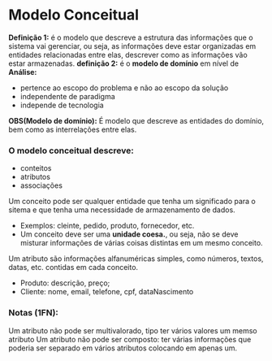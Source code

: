 # Modelo Conceitual

__Definição 1:__ é o modelo que descreve a estrutura das informações que o sistema vai gerenciar, ou seja, as informações deve estar organizadas em entidades relacionadas entre elas, descrever como as informações vão estar armazenadas.
__definição 2:__ é o **modelo de domínio** em nível de **Análise:**
 - pertence ao escopo do problema e não ao escopo da solução
 - independente de paradigma 
 - independe de tecnologia

 __OBS(Modelo de domínio):__ É modelo que descreve as entidades do domínio, bem como as interrelações entre elas.

 ### O modelo conceitual descreve:

 - conteitos
  - atributos
  - associações

  Um conceito pode ser qualquer entidade que tenha um significado para o sitema e que tenha uma necessidade de armazenamento de dados.
  - Exemplos: cleinte, pedido, produto, fornecedor, etc.
  - Um conceito deve ser uma __unidade coesa.__, ou seja, não se deve misturar informações de várias coisas distintas em um mesmo conceito.

  Um atributo são informações alfanuméricas simples, como números, textos, datas, etc. contidas em cada conceito.
  - Produto: descrição, preço;
  - Cliente: nome, email, telefone, cpf, dataNascimento

  ### Notas (1FN):
  Um atributo não pode ser multivalorado, tipo ter vários valores um memso atributo
  Um atributo não pode ser composto: ter várias informações que poderia ser separado em vários atributos colocando em apenas um.

  